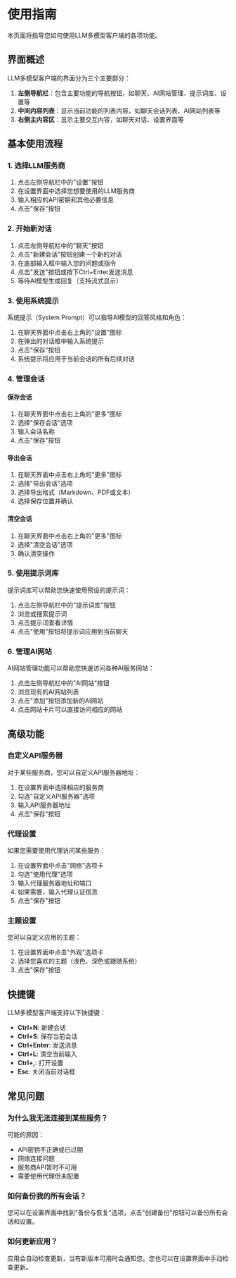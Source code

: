 # 使用指南

本页面将指导您如何使用LLM多模型客户端的各项功能。

## 界面概述

LLM多模型客户端的界面分为三个主要部分：

1. **左侧导航栏**：包含主要功能的导航按钮，如聊天、AI网站管理、提示词库、设置等
2. **中间内容列表**：显示当前功能的列表内容，如聊天会话列表、AI网站列表等
3. **右侧主内容区**：显示主要交互内容，如聊天对话、设置界面等

## 基本使用流程

### 1. 选择LLM服务商

1. 点击左侧导航栏中的"设置"按钮
2. 在设置界面中选择您想要使用的LLM服务商
3. 输入相应的API密钥和其他必要信息
4. 点击"保存"按钮

### 2. 开始新对话

1. 点击左侧导航栏中的"聊天"按钮
2. 点击"新建会话"按钮创建一个新的对话
3. 在底部输入框中输入您的问题或指令
4. 点击"发送"按钮或按下Ctrl+Enter发送消息
5. 等待AI模型生成回复（支持流式显示）

### 3. 使用系统提示

系统提示（System Prompt）可以指导AI模型的回答风格和角色：

1. 在聊天界面中点击右上角的"设置"图标
2. 在弹出的对话框中输入系统提示
3. 点击"保存"按钮
4. 系统提示将应用于当前会话的所有后续对话

### 4. 管理会话

#### 保存会话

1. 在聊天界面中点击右上角的"更多"图标
2. 选择"保存会话"选项
3. 输入会话名称
4. 点击"保存"按钮

#### 导出会话

1. 在聊天界面中点击右上角的"更多"图标
2. 选择"导出会话"选项
3. 选择导出格式（Markdown、PDF或文本）
4. 选择保存位置并确认

#### 清空会话

1. 在聊天界面中点击右上角的"更多"图标
2. 选择"清空会话"选项
3. 确认清空操作

### 5. 使用提示词库

提示词库可以帮助您快速使用预设的提示词：

1. 点击左侧导航栏中的"提示词库"按钮
2. 浏览或搜索提示词
3. 点击提示词查看详情
4. 点击"使用"按钮将提示词应用到当前聊天

### 6. 管理AI网站

AI网站管理功能可以帮助您快速访问各种AI服务网站：

1. 点击左侧导航栏中的"AI网站"按钮
2. 浏览现有的AI网站列表
3. 点击"添加"按钮添加新的AI网站
4. 点击网站卡片可以直接访问相应的网站

## 高级功能

### 自定义API服务器

对于某些服务商，您可以自定义API服务器地址：

1. 在设置界面中选择相应的服务商
2. 勾选"自定义API服务器"选项
3. 输入API服务器地址
4. 点击"保存"按钮

### 代理设置

如果您需要使用代理访问某些服务：

1. 在设置界面中点击"网络"选项卡
2. 勾选"使用代理"选项
3. 输入代理服务器地址和端口
4. 如果需要，输入代理认证信息
5. 点击"保存"按钮

### 主题设置

您可以自定义应用的主题：

1. 在设置界面中点击"外观"选项卡
2. 选择您喜欢的主题（浅色、深色或跟随系统）
3. 点击"保存"按钮

## 快捷键

LLM多模型客户端支持以下快捷键：

- **Ctrl+N**: 新建会话
- **Ctrl+S**: 保存当前会话
- **Ctrl+Enter**: 发送消息
- **Ctrl+L**: 清空当前输入
- **Ctrl+,**: 打开设置
- **Esc**: 关闭当前对话框

## 常见问题

### 为什么我无法连接到某些服务？

可能的原因：
- API密钥不正确或已过期
- 网络连接问题
- 服务商API暂时不可用
- 需要使用代理但未配置

### 如何备份我的所有会话？

您可以在设置界面中找到"备份与恢复"选项，点击"创建备份"按钮可以备份所有会话和设置。

### 如何更新应用？

应用会自动检查更新，当有新版本可用时会通知您。您也可以在设置界面中手动检查更新。 